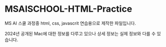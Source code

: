 # MSAISCHOOL-HTML-Practice
MS AI 스쿨 과정중 html, css, javascrit 연습용으로 제작한 파일입니다.

2024년 공개된 Mac에 대한 정보를 다루고 있으나 상세 정보는 실제 정보와 다를 수 있습니다.
